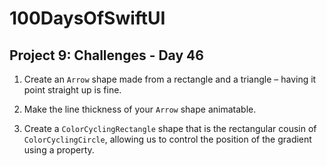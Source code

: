 # 100DaysOfSwiftUI
## Project 9: Challenges - Day 46

1. Create an `Arrow` shape made from a rectangle and a triangle – having it point straight up is fine.

2. Make the line thickness of your `Arrow` shape animatable.

3. Create a `ColorCyclingRectangle` shape that is the rectangular cousin of `ColorCyclingCircle`, allowing us to control the position of the gradient using a property.
